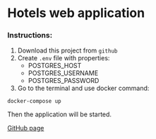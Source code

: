 # Hotels web application

### Instructions:

1. Download this project from `github`
2. Create `.env` file with properties:
    * POSTGRES_HOST
    * POSTGRES_USERNAME
    * POSTGRES_PASSWORD
3. Go to the terminal and use docker command:
```
docker-compose up
```

Then the application will be started.

[GitHub page](https://github.com/Mahoolya/hotels)